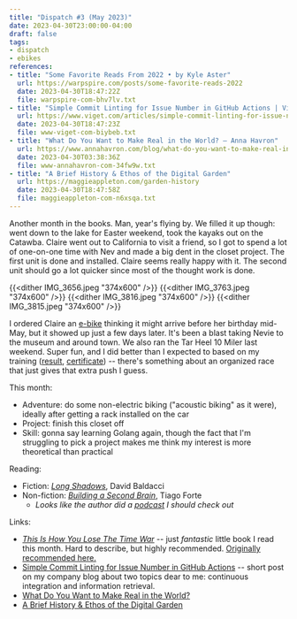 ```yaml
---
title: "Dispatch #3 (May 2023)"
date: 2023-04-30T23:00:00-04:00
draft: false
tags:
- dispatch
- ebikes
references:
- title: "Some Favorite Reads From 2022 • by Kyle Aster"
  url: https://warpspire.com/posts/some-favorite-reads-2022
  date: 2023-04-30T18:47:22Z
  file: warpspire-com-bhv7lv.txt
- title: "Simple Commit Linting for Issue Number in GitHub Actions | Viget"
  url: https://www.viget.com/articles/simple-commit-linting-for-issue-number-in-github-actions/
  date: 2023-04-30T18:47:23Z
  file: www-viget-com-biybeb.txt
- title: "What Do You Want to Make Real in the World? — Anna Havron"
  url: https://www.annahavron.com/blog/what-do-you-want-to-make-real-in-the-world
  date: 2023-04-30T03:38:36Z
  file: www-annahavron-com-34fw9w.txt
- title: "A Brief History & Ethos of the Digital Garden"
  url: https://maggieappleton.com/garden-history
  date: 2023-04-30T18:47:58Z
  file: maggieappleton-com-n6xsqa.txt
---
```


Another month in the books. Man, year's flying by. We filled it up though: went down to the lake for Easter weekend, took the kayaks out on the Catawba. Claire went out to California to visit a friend, so I got to spend a lot of one-on-one time with Nev and made a big dent in the closet project. The first unit is done and installed. Claire seems really happy with it. The second unit should go a lot quicker since most of the thought work is done.

<!--more-->

{{<dither IMG_3656.jpeg "374x600" />}}
{{<dither IMG_3763.jpeg "374x600" />}}
{{<dither IMG_3816.jpeg "374x600" />}}
{{<dither IMG_3815.jpeg "374x600" />}}

I ordered Claire an [e-bike][1] thinking it might arrive before her birthday mid-May, but it showed up just a few days later. It's been a blast taking Nevie to the museum and around town. We also ran the Tar Heel 10 Miler last weekend. Super fun, and I did better than I expected to based on my training ([result][2], [certificate][3]) -- there's something about an organized race that just gives that extra push I guess.

[1]: https://www.aventon.com/products/pace500-3-step-through-ebike
[2]: 10_miler_results.pdf
[3]: 10_miler_certificate.png

This month:

* Adventure: do some non-electric biking ("acoustic biking" as it were), ideally after getting a rack installed on the car
* Project: finish this closet off
* Skill: gonna say learning Golang again, though the fact that I'm struggling to pick a project makes me think my interest is more theoretical than practical

Reading:

* Fiction: [_Long Shadows_][4], David Baldacci
* Non-fiction: [_Building a Second Brain_][5], Tiago Forte
  * _Looks like the author did a [podcast][6] I should check out_

[4]: https://bookshop.org/p/books/long-shadows-david-baldacci/18261851?ean=9781538719824
[5]: https://bookshop.org/p/books/building-a-second-brain-a-proven-method-to-organize-your-digital-life-and-unlock-your-creative-potential-tiago-forte/18265370?ean=9781982167387
[6]: https://www.artofmanliness.com/character/advice/podcast-816-building-a-second-brain/

Links:

* [_This Is How You Lose The Time War_][7] -- just _fantastic_ little book I read this month. Hard to describe, but highly recommended. [Originally recommended here.][8]
* [Simple Commit Linting for Issue Number in GitHub Actions][9] -- short post on my company blog about two topics dear to me: continuous integration and information retrieval.
* [What Do You Want to Make Real in the World?][10]
* [A Brief History & Ethos of the Digital Garden][11]

[7]: https://bookshop.org/p/books/this-is-how-you-lose-the-time-war-amal-el-mohtar/18270911
[8]: https://warpspire.com/posts/some-favorite-reads-2022
[9]: https://www.viget.com/articles/simple-commit-linting-for-issue-number-in-github-actions/
[10]: https://www.annahavron.com/blog/what-do-you-want-to-make-real-in-the-world
[11]: https://maggieappleton.com/garden-history
